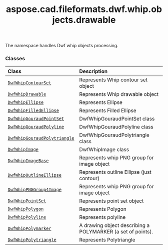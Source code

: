 ﻿---
title: aspose.cad.fileformats.dwf.whip.objects.drawable
second_title: Aspose.CAD for Python via .NET API References
description: 
type: docs
weight: 10
url: /aspose.cad.fileformats.dwf.whip.objects.drawable/
is_root: false
---

The namespace handles Dwf whip objects processing.

### Classes
| Class | Description |
| :- | :- |
| [`DwfWhipContourSet`](/cad/python-net/aspose.cad.fileformats.dwf.whip.objects.drawable/dwfwhipcontourset) | Represents Whip contour set object |
| [`DwfWhipDrawable`](/cad/python-net/aspose.cad.fileformats.dwf.whip.objects.drawable/dwfwhipdrawable) | Represents Whip drawable object |
| [`DwfWhipEllipse`](/cad/python-net/aspose.cad.fileformats.dwf.whip.objects.drawable/dwfwhipellipse) | Represents Ellipse |
| [`DwfWhipFilledEllipse`](/cad/python-net/aspose.cad.fileformats.dwf.whip.objects.drawable/dwfwhipfilledellipse) | Represents Filled Ellipse |
| [`DwfWhipGouraudPointSet`](/cad/python-net/aspose.cad.fileformats.dwf.whip.objects.drawable/dwfwhipgouraudpointset) | DwfWhipGouraudPointSet class |
| [`DwfWhipGouraudPolyline`](/cad/python-net/aspose.cad.fileformats.dwf.whip.objects.drawable/dwfwhipgouraudpolyline) | DwfWhipGouraudPolyline class |
| [`DwfWhipGouraudPolytriangle`](/cad/python-net/aspose.cad.fileformats.dwf.whip.objects.drawable/dwfwhipgouraudpolytriangle) | DwfWhipGouraudPolytriangle class |
| [`DwfWhipImage`](/cad/python-net/aspose.cad.fileformats.dwf.whip.objects.drawable/dwfwhipimage) | DwfWhipImage class |
| [`DwfWhipImageBase`](/cad/python-net/aspose.cad.fileformats.dwf.whip.objects.drawable/dwfwhipimagebase) | Represents whip PNG group for image object |
| [`DwfWhipOutlineEllipse`](/cad/python-net/aspose.cad.fileformats.dwf.whip.objects.drawable/dwfwhipoutlineellipse) | Represents outline Ellipse (just contour) |
| [`DwfWhipPNGGroup4Image`](/cad/python-net/aspose.cad.fileformats.dwf.whip.objects.drawable/dwfwhippnggroup4image) | Represents whip PNG group for image object |
| [`DwfWhipPointSet`](/cad/python-net/aspose.cad.fileformats.dwf.whip.objects.drawable/dwfwhippointset) | Represents point set object |
| [`DwfWhipPolygon`](/cad/python-net/aspose.cad.fileformats.dwf.whip.objects.drawable/dwfwhippolygon) | Represents Polygon |
| [`DwfWhipPolyline`](/cad/python-net/aspose.cad.fileformats.dwf.whip.objects.drawable/dwfwhippolyline) | Represents polyline |
| [`DwfWhipPolymarker`](/cad/python-net/aspose.cad.fileformats.dwf.whip.objects.drawable/dwfwhippolymarker) | A drawing object describing a POLYMARKER (a set of points). |
| [`DwfWhipPolytriangle`](/cad/python-net/aspose.cad.fileformats.dwf.whip.objects.drawable/dwfwhippolytriangle) | Represents Polytriangle |


